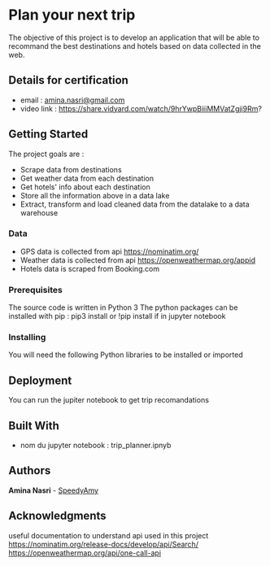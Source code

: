 # Plan your next trip

The objective of this project is to develop an application that will be able to recommand the best destinations and hotels based on data collected in the web.

## Details for certification
* email : amina.nasri@gmail.com
* video link : https://share.vidyard.com/watch/9hrYwpBiiiMMVatZgji9Rm?

## Getting Started

The project goals are :
* Scrape data from destinations
* Get weather data from each destination
* Get hotels' info about each destination
* Store all the information above in a data lake
* Extract, transform and load cleaned data from the datalake to a data warehouse

### Data

* GPS data is collected from api  https://nominatim.org/
* Weather data is collected from api https://openweathermap.org/appid 
* Hotels data is scraped from Booking.com

### Prerequisites

The source code is written in Python 3
The python packages can be installed with pip : pip3 install or !pip install if in jupyter notebook

### Installing

You will need the following Python libraries to be installed or imported


## Deployment

You can run the jupiter notebook to get trip recomandations 

## Built With

* nom du jupyter notebook : trip_planner.ipnyb

## Authors

**Amina Nasri** - [SpeedyAmy](https://github.com/SpeedyAmy) 

## Acknowledgments

useful documentation to understand api used in this project
https://nominatim.org/release-docs/develop/api/Search/
https://openweathermap.org/api/one-call-api